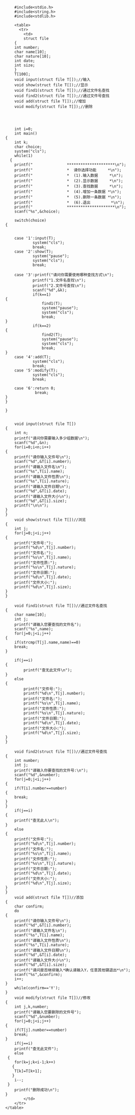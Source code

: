             #include<stdio.h>
            #include<string.h>
            #include<stdlib.h>

            <table>
              <tr>
                <td>   
                struct file
            {
            int number;
            char name[10];
            char nature[10];
            int date;
            int size;
            }   
            T[100];
            void input(struct file T[]);//输入
            void show(struct file T[]);//显示
            void find1(struct file T[]);//通过文件名查找
            void find2(struct file T[]);//通过文件号查找
            void add(struct file T[]);//增加
            void modify(struct file T[]);//删除




            int i=0;
            int main()
        {
            int k;
            char choice;
            system("cls");
            while(1)
          {
            printf("               *********************\n");
            printf("               *  请你选择功能     *\n");
            printf("               *  (1).输入数据     *\n");
            printf("               *  (2).显示数据     *\n");
            printf("               *  (3).查找数据     *\n");
            printf("               *  (4).增加一条数据 *\n");
            printf("               *  (5).删除一条数据 *\n");
            printf("               *  (6).退出         *\n");
            printf("               *********************\n");
            scanf("%s",&choice);

            switch(choice)
        {


            case '1':input(T);
                    system("cls");
                    break;
            case '2':show(T);
                    system("pause");
                    system("cls");
                    break;

            case '3':printf("请问你需要使用哪种查找方式\n");
                    printf("1.文件名查找\n");
                    printf("2.文件号查找\n");
                    scanf("%d",&k);
                    if(k==1)
        {
                        find1(T);
                        system("pause");
                        system("cls");
                        break;
        }
                    if(k==2)
        {
                        find2(T);
                        system("pause");
                        system("cls");
                        break;
        }
            case '4':add(T);
                    system("cls");
                    break;
            case '5':modify(T);
                    system("cls");
                    break;

            case '6':return 0;
                     break;
        }
        }

        }


            void input(struct file T[])
        {
            int n;
            printf("请问你需要输入多少组数据\n");
            scanf("%d",&n);
            for(i=0;i<n;i++)
        {
            printf("请你输入文件号\n");
            scanf("%d",&T[i].number);
            printf("请输入文件名\n");
            scanf("%s",T[i].name);
            printf("请输入文件性质\n");
            scanf("%s",T[i].nature);
            printf("请输入文件日期\n");
            scanf("%d",&T[i].date);
            printf("请输入文件大小\n");
            scanf("%d",&T[i].size);
            printf("\n\n");
        }
        }
            void show(struct file T[])//浏览
        {
            int j;
            for(j=0;j<i;j++)
        {
            printf("文件号:");
            printf("%d\n",T[j].number);
            printf("文件名:");
            printf("%s\n",T[j].name);
            printf("文件性质:");
            printf("%s\n",T[j].nature);
            printf("文件日期:");
            printf("%d\n",T[j].date);
            printf("文件大小:");
            printf("%d\n",T[j].size);
        }
        }

            void find1(struct file T[])//通过文件名查找
        {
            char name[10];
            int j;
            printf("请输入您要查找的文件名");
            scanf("%s",name);
            for(j=0;j<i;j++)
        {
            if(strcmp(T[j].name,name)==0)
            break;
        }

            if(j==i)
        {
                printf("查无此文件\n");
        }
            else
        {
                printf("文件号:");
                printf("%d\n",T[j].number);
                printf("文件名:");
                printf("%s\n",T[j].name);
                printf("文件性质:");
                printf("%s\n",T[j].nature);
                printf("文件日期:");
                printf("%d\n",T[j].date);
                printf("文件大小:");
                printf("%d\n",T[j].size);
        }
        }

            void find2(struct file T[])//通过文件号查找
        {
            int number;
            int j;
            printf("请输入你要查找的文件号:\n");
            scanf("%d",&number);
            for(j=0;j<i;j++)
        {
            if(T[i].number==number)
        {
            break;
        }
        }
            if(j==i)
        {
            printf("查无此人\n");
        }
            else
        {
            printf("文件号:");
            printf("%d\n",T[j].number);
            printf("文件名:");
            printf("%s\n",T[j].name);
            printf("文件性质:");
            printf("%s\n",T[j].nature);
            printf("文件日期:");
            printf("%d\n",T[j].date);
            printf("文件大小:");
            printf("%d\n",T[j].size);
        }
        }
            void add(struct file T[])//添加
        {
            char confirm;
            do
        {
            printf("请你输入文件号\n");
            scanf("%d",&T[i].number);
            printf("请输入文件名\n");
            scanf("%s",T[i].name);
            printf("请输入文件性质\n");
            scanf("%s",T[i].nature);
            printf("请输入文件日期\n");
            scanf("%d",&T[i].date);
            printf("请输入文件大小\n");
            scanf("%d",&T[i].size);
            printf("请问是否继续输入*确认请输入Y，任意其他键退出*\n");
            scanf("%s",&confirm);
            i++;
        }
            while(confirm=='Y');
        }
            void modify(struct file T[])//修改
        {
            int j,k,number;
            printf("请输入您要删除的文件号");
            scanf("%d",&number);
            for(j=0;j<i;j++)
        {
            if(T[j].number==number)
            break;
        }
            if(j==i)
            printf("查无此文件");
            else
         {
            for(k=j;k<i-1;k++)
           {
            T[k]=T[k+1];
           }
            i--;
         }
            printf("删除成功\n");
        }
                </td>
            </tr>
        </table>
